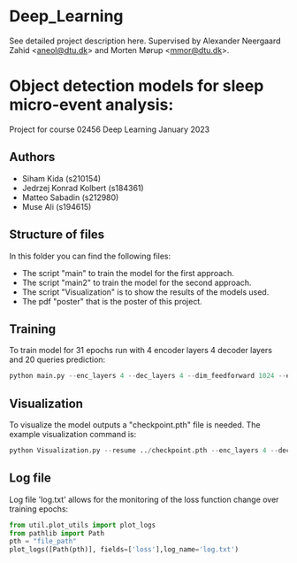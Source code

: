 # Deep_Learning

See detailed project description here.
Supervised by Alexander Neergaard Zahid &lt;aneol@dtu.dk> and Morten Mørup &lt;mmor@dtu.dk>.

# Object detection models for sleep micro-event analysis:

Project for course 02456 Deep Learning
January 2023

## Authors

 - Siham Kida (s210154)
 - Jedrzej Konrad Kolbert (s184361)
 - Matteo Sabadin (s212980)
 - Muse Ali (s194615)

## Structure of files

In this folder you can find the following files:
 - The script "main" to train the model for the first approach.
 - The script "main2" to train the model for the second approach.
 - The script "Visualization" is to show the results of the models used.
 - The pdf "poster" that is the poster of this project.

## Training
To train model for 31 epochs run with 4 encoder layers 4 decoder layers and 20 queries prediction:
```python
python main.py --enc_layers 4 --dec_layers 4 --dim_feedforward 1024 --epochs 31 --num_workers 8 --num_queries 20
```

## Visualization
To visualize the model outputs a "checkpoint.pth" file is needed. The example visualization command is:
```python
python Visualization.py --resume ../checkpoint.pth --enc_layers 4 --dec_layers 4 --dim_feedforward 1024 --overfit --num_workers 8 --num_queries 20
```

## Log file
Log file 'log.txt' allows for the monitoring of the loss function change over training epochs:
```python
from util.plot_utils import plot_logs
from pathlib import Path
pth = "file_path"
plot_logs([Path(pth)], fields=['loss'],log_name='log.txt')
```
